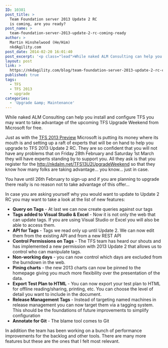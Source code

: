 ```yaml
---
ID: 10381
post_title: >
  Team Foundation server 2013 Update 2 RC
  is coming, are you ready?
post_name: >
  team-foundation-server-2013-update-2-rc-coming-ready
author: >
  Martin Hinshelwood (He/Him)
  nkdAgility.com
post_date: 2014-02-20 16:01:40
post_excerpt: '<p class="lead">While naked ALM Consulting can help you install and configure TFS you may want to take advantage of the upcoming TFS Upgrade Weekend from Microsoft for free.</p>'
layout: post
link: >
  https://nkdagility.com/blog/team-foundation-server-2013-update-2-rc-coming-ready/
published: true
tags:
  - TFS
  - TFS 2013
  - upgrade
categories:
  - 'Upgrade &amp; Maintenance'
---
```

<p class="lead">While naked ALM Consulting can help you install and configure TFS you may want to take advantage of the upcoming TFS Upgrade Weekend from Microsoft for free.</p>
<p>Just as with the <a href="http://nakedalmweb.wpengine.com/the-great-team-foundation-server-2013-upgrade-weekend/" target="_blank">TFS 2013 Preview</a> Microsoft is putting its money where its mouth is and setting up a raft of experts that will be on hand to help you upgrade to TFS 2013 Update 2 RC. They are so confident that you will not have any problems that on Friday 28th February and Saturday 1st March they will have experts standing by to support you. All they ask is that you register for the <a href="http://nkdalm.net/TFS13U2UpgradeWeekend">http://nkdalm.net/TFS13U2UpgradeWeekend</a> so that they know how many folks are taking advantage… you know… just in case.</p>
<p>You have until 26th February to sign-up and if you are planning to upgrade there really is no reason not to take advantage of this offer…</p>
<p>In case you are asking yourself why you would want to update to Update 2 RC you may want to take a look at the list of new features:</p>
<ul>
<li><strong>Query on Tags</strong> - At last we can now create queries against our tags</li>
<li><strong>Tags added to Visual Studio &amp; Excel</strong> - Now it is not only the web that can update tags. If you are using Visual Studio or Excel you will also be able to access them.</li>
<li><strong>API for Tags</strong> - Tags we read only up until Update 2. We can now edit them from the existing API and from a new REST API</li>
<li><strong>Control Permissions on Tags</strong> - The TFS team has heard our shouts and has implemented a new permission with 2013 Update 2 that allows us to control who can manipulate tags.</li>
<li><strong>Non-working days</strong> - you can now control which days are excluded from the burndown in the web.</li>
<li><strong>Pining charts</strong> - the new 2013 charts can now be pinned to the homepage giving you much more flexibility over the presentation of the data.</li>
<li><strong>Export Test Plan to HTML</strong> - You can now export your test plan to HTML for offline reading/sharing, printing, etc. You can choose the level of detail you want to include in the document.</li>
<li><strong>Release Management Tags </strong>- Instead of targeting named machines in release management you can now target them via a tagging system. This should be the foundations of future improvements to simplify configuration</li>
<li><strong>Annotate for Git</strong> - The blame tool comes to Git</li>
</ul>
<p>In addition the team has been working on a bunch of performance improvements for the backlog and other tools. There are many more features but these are the ones that I felt most relevant.</p>